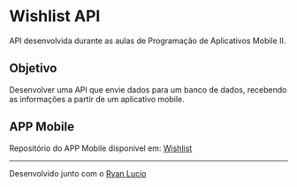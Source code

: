 # Wishlist API

API desenvolvida durante as aulas de Programação de Aplicativos Mobile II. 

## Objetivo

Desenvolver uma API que envie dados para um banco de dados, recebendo as informações a partir de um aplicativo mobile. 

## APP Mobile

Repositório do APP Mobile disponível em: [Wishlist](https://github.com/LBorgess/wishlist)

---

Desenvolvido junto com o [Ryan Lucio](https://github.com/RyanLucio)
